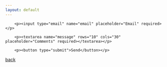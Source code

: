 ```yaml
---
layout: default
---
```


<!-- modify this form HTML and place wherever you want your form -->
<form action="https://formspree.io/f/mzbovlja" method="POST">
        
        <p><input type="email" name="email" placeholder="Email" required></p>
        
        <p><textarea name="message" rows="10" cols="30" placeholder="Comments" required></textarea></p>
        
        <p><button type="submit">Send</button></p>
</form>

[back](./)
